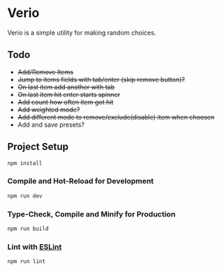 # Verio

Verio is a simple utility for making random choices.

## Todo

- ~~Add/Remove Items~~
- ~~Jump to items fields with tab/enter (skip remove button)?~~
- ~~On last item add another with tab~~
- ~~On last item hit enter starts spinner~~
- ~~Add count how often item got hit~~
- ~~Add weighted mode?~~
- ~~Add different mode to remove/exclude(disable) item when choosen~~
- Add and save presets?

## Project Setup

```sh
npm install
```

### Compile and Hot-Reload for Development

```sh
npm run dev
```

### Type-Check, Compile and Minify for Production

```sh
npm run build
```

### Lint with [ESLint](https://eslint.org/)

```sh
npm run lint
```
